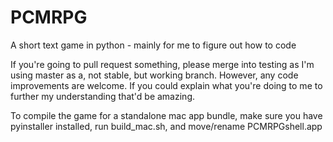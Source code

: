 # PCMRPG
A short text game in python - mainly for me to figure out how to code

If you're going to pull request something, please merge into testing as I'm using master as a, not stable, but working branch. However, any code improvements are welcome. If you could explain what you're doing to me to further my understanding that'd be amazing.

To compile the game for a standalone mac app bundle, make sure you have pyinstaller installed, run build_mac.sh, and move/rename PCMRPGshell.app
